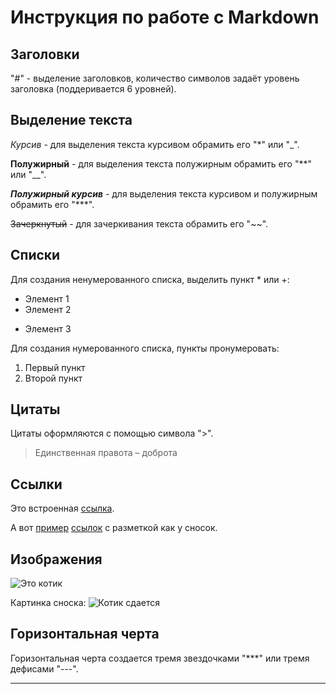 # Инструкция по работе с Markdown

## Заголовки

"#" - выделение заголовков, количество символов задаёт уровень заголовка (поддеривается 6 уровней).

## Выделение текста

*Курсив* - для выделения текста курсивом обрамить его "*" или "_".

**Полужирный** - для выделения текста полужирным обрамить его "**" или "__".

***Полужирный курсив*** - для выделения текста курсивом и полужирным обрамить его "***".

~~Зачеркнутый~~ - для зачеркивания текста обрамить его "~~".

## Списки

Для создания ненумерованного списка, выделить пункт * или +:
* Элемент 1
* Элемент 2
+ Элемент 3

Для создания нумерованного списка, пункты пронумеровать:
1. Первый пункт
2. Второй пункт

## Цитаты

Цитаты оформляются с помощью символа ">".

> Единственная правота – доброта

## Ссылки

Это встроенная [ссылка](https://rutube.ru/channel/25121656/).

А вот [пример][1]  [ссылок][2] с разметкой как у сносок.

[1]: https://vjoy.cc/wp-content/uploads/2021/02/637018e20cd044f197cd7eafc9ceb46e.jpg
[2]: https://vjoy.cc/wp-content/uploads/2021/02/7917da40b4b50aea9ed80f1477c7f861.jpg

## Изображения 

![Это котик](Kotik.jpg)

Картинка сноска:
![Котик сдается][image1]

[image1]: Cat.jpg

## Горизонтальная черта

Горизонтальная черта создается тремя звездочками "***" или тремя дефисами "---".
***
